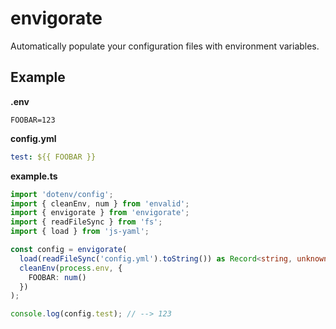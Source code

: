 # envigorate

Automatically populate your configuration files with environment variables.

## Example

**.env**

```
FOOBAR=123
```

**config.yml**

```yaml
test: ${{ FOOBAR }}
```

**example.ts**

```ts
import 'dotenv/config';
import { cleanEnv, num } from 'envalid';
import { envigorate } from 'envigorate';
import { readFileSync } from 'fs';
import { load } from 'js-yaml';

const config = envigorate(
  load(readFileSync('config.yml').toString()) as Record<string, unknown>,
  cleanEnv(process.env, {
    FOOBAR: num()
  })
);

console.log(config.test); // --> 123
```
